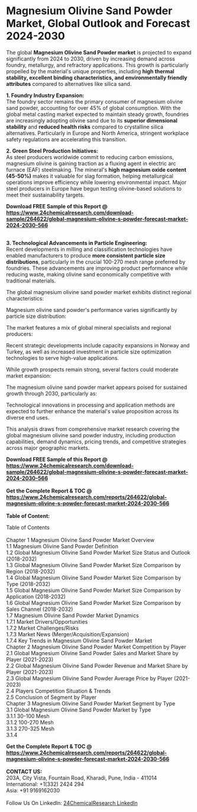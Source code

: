 <h1>Magnesium Olivine Sand Powder Market, Global Outlook and Forecast 2024-2030</h1><p>The global <strong>Magnesium Olivine Sand Powder market</strong> is projected to expand significantly from 2024 to 2030, driven by increasing demand across foundry, metallurgy, and refractory applications. This growth is particularly propelled by the material's unique properties, including <strong>high thermal stability, excellent binding characteristics, and environmentally friendly attributes</strong> compared to alternatives like silica sand.</p><p><strong>1. Foundry Industry Expansion:</strong><br>
The foundry sector remains the primary consumer of magnesium olivine sand powder, accounting for over 45% of global consumption. With the global metal casting market expected to maintain steady growth, foundries are increasingly adopting olivine sand due to its <strong>superior dimensional stability</strong> and <strong>reduced health risks</strong> compared to crystalline silica alternatives. Particularly in Europe and North America, stringent workplace safety regulations are accelerating this transition.</p><p><strong>2. Green Steel Production Initiatives:</strong><br>
As steel producers worldwide commit to reducing carbon emissions, magnesium olivine is gaining traction as a fluxing agent in electric arc furnace (EAF) steelmaking. The mineral's <strong>high magnesium oxide content (45-50%)</strong> makes it valuable for slag formation, helping metallurgical operations improve efficiency while lowering environmental impact. Major steel producers in Europe have begun testing olivine-based solutions to meet their sustainability targets.</p><div><b>Download FREE Sample of this Report @ 
            <a href="https://www.24chemicalresearch.com/download-sample/264622/global-magnesium-olivine-s-powder-forecast-market-2024-2030-566">
            https://www.24chemicalresearch.com/download-sample/264622/global-magnesium-olivine-s-powder-forecast-market-2024-2030-566</a></b></div><br><p><strong>3. Technological Advancements in Particle Engineering:</strong><br>
Recent developments in milling and classification technologies have enabled manufacturers to produce <strong>more consistent particle size distributions</strong>, particularly in the crucial 100-270 mesh range preferred by foundries. These advancements are improving product performance while reducing waste, making olivine sand economically competitive with traditional materials.</p><p>The global magnesium olivine sand powder market exhibits distinct regional characteristics:</p><p>Magnesium olivine sand powder's performance varies significantly by particle size distribution:</p><p>The market features a mix of global mineral specialists and regional producers:</p><p>Recent strategic developments include capacity expansions in Norway and Turkey, as well as increased investment in particle size optimization technologies to serve high-value applications.</p><p>While growth prospects remain strong, several factors could moderate market expansion:</p><p>The magnesium olivine sand powder market appears poised for sustained growth through 2030, particularly as:</p><p>Technological innovations in processing and application methods are expected to further enhance the material's value proposition across its diverse end uses.</p><p>This analysis draws from comprehensive market research covering the global magnesium olivine sand powder industry, including production capabilities, demand dynamics, pricing trends, and competitive strategies across major geographic markets.</p><div><b>Download FREE Sample of this Report @ 
            <a href="https://www.24chemicalresearch.com/download-sample/264622/global-magnesium-olivine-s-powder-forecast-market-2024-2030-566">
            https://www.24chemicalresearch.com/download-sample/264622/global-magnesium-olivine-s-powder-forecast-market-2024-2030-566</a></b></div><br><div><b>Get the Complete Report & TOC @ 
            <a href="https://www.24chemicalresearch.com/reports/264622/global-magnesium-olivine-s-powder-forecast-market-2024-2030-566">
            https://www.24chemicalresearch.com/reports/264622/global-magnesium-olivine-s-powder-forecast-market-2024-2030-566</a></b></div><br>
            <b>Table of Content:</b><p>Table of Contents<br />
<br />
Chapter 1 Magnesium Olivine Sand Powder Market Overview<br />
    1.1 Magnesium Olivine Sand Powder Definition<br />
    1.2 Global Magnesium Olivine Sand Powder Market Size Status and Outlook (2018-2032)<br />
    1.3 Global Magnesium Olivine Sand Powder Market Size Comparison by Region (2018-2032)<br />
    1.4 Global Magnesium Olivine Sand Powder Market Size Comparison by Type (2018-2032)<br />
    1.5 Global Magnesium Olivine Sand Powder Market Size Comparison by Application (2018-2032)<br />
    1.6 Global Magnesium Olivine Sand Powder Market Size Comparison by Sales Channel (2018-2032)<br />
    1.7 Magnesium Olivine Sand Powder Market Dynamics<br />
        1.7.1 Market Drivers/Opportunities<br />
        1.7.2 Market Challenges/Risks<br />
        1.7.3 Market News (Merger/Acquisition/Expansion)<br />
        1.7.4 Key Trends in Magnesium Olivine Sand Powder Market<br />
Chapter 2 Magnesium Olivine Sand Powder Market Competition by Player<br />
    2.1 Global Magnesium Olivine Sand Powder Sales and Market Share by Player (2021-2023)<br />
    2.2 Global Magnesium Olivine Sand Powder Revenue and Market Share by Player (2021-2023)<br />
    2.3 Global Magnesium Olivine Sand Powder Average Price by Player (2021-2023)<br />
    2.4 Players Competition Situation & Trends<br />
    2.5 Conclusion of Segment by Player<br />
Chapter 3 Magnesium Olivine Sand Powder Market Segment by Type<br />
    3.1 Global Magnesium Olivine Sand Powder Market by Type<br />
        3.1.1 30-100 Mesh<br />
        3.1.2 100-270 Mesh<br />
        3.1.3 270-325 Mesh<br />
        3.1.4 </p><div><b>Get the Complete Report & TOC @ 
            <a href="https://www.24chemicalresearch.com/reports/264622/global-magnesium-olivine-s-powder-forecast-market-2024-2030-566">
            https://www.24chemicalresearch.com/reports/264622/global-magnesium-olivine-s-powder-forecast-market-2024-2030-566</a></b></div><br><b>CONTACT US:</b><br>
            203A, City Vista, Fountain Road, Kharadi, Pune, India - 411014<br>
            International: +1(332) 2424 294<br>
            Asia: +91 9169162030 <br><br>
            Follow Us On LinkedIn: <a href="https://www.linkedin.com/company/24chemicalresearch/">24ChemicalResearch LinkedIn</a>